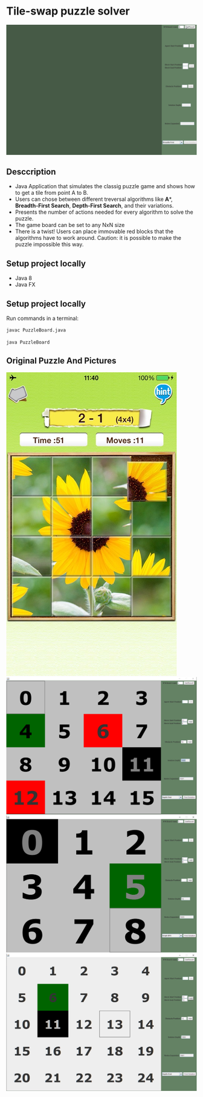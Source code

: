 # Tile-swap puzzle solver

<img src="./puzzle-solver-demo.gif">

## Desccription
- Java Application that simulates the classig puzzle game and shows how to get a tile from point A to B.
- Users can chose between different treversal algorithms like **A***, **Breadth-First Search**, **Depth-First Search**, and their variations.
- Presents the number of actions needed for every algorithm to solve the puzzle. 
- The game board can be set to any NxN size
- There is a twist! Users can place immovable red blocks that the algorithms have to work around. Caution: it is possible to make the puzzle impossible this way. 

## Setup project locally
- Java 8
- Java FX


## Setup project locally

Run commands in a terminal:
```
javac PuzzleBoard.java

java PuzzleBoard
```

## Original Puzzle And Pictures

<img src="./tile-swap-puzzle.jpg">
<img src="./borad-with-obstacles.png">
<img src="./general-example.png">
<img src="./big-board.png">



